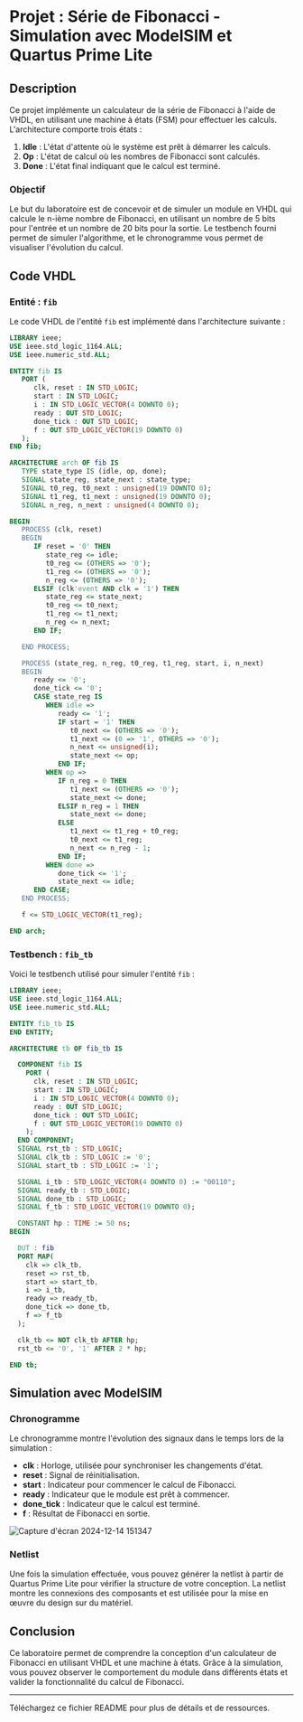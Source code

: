 
# Projet : Série de Fibonacci - Simulation avec ModelSIM et Quartus Prime Lite

## Description

Ce projet implémente un calculateur de la série de Fibonacci à l'aide de VHDL, en utilisant une machine à états (FSM) pour effectuer les calculs. L'architecture comporte trois états :

1. **Idle** : L'état d'attente où le système est prêt à démarrer les calculs.
2. **Op** : L'état de calcul où les nombres de Fibonacci sont calculés.
3. **Done** : L'état final indiquant que le calcul est terminé.

### Objectif
Le but du laboratoire est de concevoir et de simuler un module en VHDL qui calcule le n-ième nombre de Fibonacci, en utilisant un nombre de 5 bits pour l'entrée et un nombre de 20 bits pour la sortie. Le testbench fourni permet de simuler l'algorithme, et le chronogramme vous permet de visualiser l'évolution du calcul.

## Code VHDL

### Entité : `fib`

Le code VHDL de l'entité `fib` est implémenté dans l'architecture suivante :

```vhdl
LIBRARY ieee;
USE ieee.std_logic_1164.ALL;
USE ieee.numeric_std.ALL;

ENTITY fib IS
   PORT (
      clk, reset : IN STD_LOGIC;
      start : IN STD_LOGIC;
      i : IN STD_LOGIC_VECTOR(4 DOWNTO 0);
      ready : OUT STD_LOGIC;
      done_tick : OUT STD_LOGIC;
      f : OUT STD_LOGIC_VECTOR(19 DOWNTO 0)
   );
END fib;

ARCHITECTURE arch OF fib IS
   TYPE state_type IS (idle, op, done);
   SIGNAL state_reg, state_next : state_type;
   SIGNAL t0_reg, t0_next : unsigned(19 DOWNTO 0);
   SIGNAL t1_reg, t1_next : unsigned(19 DOWNTO 0);
   SIGNAL n_reg, n_next : unsigned(4 DOWNTO 0);

BEGIN
   PROCESS (clk, reset)
   BEGIN
      IF reset = '0' THEN
         state_reg <= idle;
         t0_reg <= (OTHERS => '0');
         t1_reg <= (OTHERS => '0');
         n_reg <= (OTHERS => '0');
      ELSIF (clk'event AND clk = '1') THEN
         state_reg <= state_next;
         t0_reg <= t0_next;
         t1_reg <= t1_next;
         n_reg <= n_next;
      END IF;

   END PROCESS;

   PROCESS (state_reg, n_reg, t0_reg, t1_reg, start, i, n_next)
   BEGIN
      ready <= '0';
      done_tick <= '0';
      CASE state_reg IS
         WHEN idle =>
            ready <= '1';
            IF start = '1' THEN
               t0_next <= (OTHERS => '0');
               t1_next <= (0 => '1', OTHERS => '0');
               n_next <= unsigned(i);
               state_next <= op;
            END IF;
         WHEN op =>
            IF n_reg = 0 THEN
               t1_next <= (OTHERS => '0');
               state_next <= done;
            ELSIF n_reg = 1 THEN
               state_next <= done;
            ELSE
               t1_next <= t1_reg + t0_reg;
               t0_next <= t1_reg;
               n_next <= n_reg - 1;
            END IF;
         WHEN done =>
            done_tick <= '1';
            state_next <= idle;
      END CASE;
   END PROCESS;

   f <= STD_LOGIC_VECTOR(t1_reg);

END arch;
```

### Testbench : `fib_tb`

Voici le testbench utilisé pour simuler l'entité `fib` :

```vhdl
LIBRARY ieee;
USE ieee.std_logic_1164.ALL;
USE ieee.numeric_std.ALL;

ENTITY fib_tb IS
END ENTITY;

ARCHITECTURE tb OF fib_tb IS

  COMPONENT fib IS
    PORT (
      clk, reset : IN STD_LOGIC;
      start : IN STD_LOGIC;
      i : IN STD_LOGIC_VECTOR(4 DOWNTO 0);
      ready : OUT STD_LOGIC;
      done_tick : OUT STD_LOGIC;
      f : OUT STD_LOGIC_VECTOR(19 DOWNTO 0)
    );
  END COMPONENT;
  SIGNAL rst_tb : STD_LOGIC;
  SIGNAL clk_tb : STD_LOGIC := '0';
  SIGNAL start_tb : STD_LOGIC := '1';

  SIGNAL i_tb : STD_LOGIC_VECTOR(4 DOWNTO 0) := "00110";
  SIGNAL ready_tb : STD_LOGIC;
  SIGNAL done_tb : STD_LOGIC;
  SIGNAL f_tb : STD_LOGIC_VECTOR(19 DOWNTO 0);

  CONSTANT hp : TIME := 50 ns;
BEGIN

  DUT : fib
  PORT MAP(
    clk => clk_tb,
    reset => rst_tb,
    start => start_tb,
    i => i_tb,
    ready => ready_tb,
    done_tick => done_tb,
    f => f_tb
  );

  clk_tb <= NOT clk_tb AFTER hp;
  rst_tb <= '0', '1' AFTER 2 * hp;

END tb;
```

## Simulation avec ModelSIM

### Chronogramme

Le chronogramme montre l'évolution des signaux dans le temps lors de la simulation :

- **clk** : Horloge, utilisée pour synchroniser les changements d'état.
- **reset** : Signal de réinitialisation.
- **start** : Indicateur pour commencer le calcul de Fibonacci.
- **ready** : Indicateur que le module est prêt à commencer.
- **done_tick** : Indicateur que le calcul est terminé.
- **f** : Résultat de Fibonacci en sortie.

![Capture d'écran 2024-12-14 151347](https://github.com/user-attachments/assets/afb98209-d26d-4c58-b3f9-4b7d1b77612a)


### Netlist

Une fois la simulation effectuée, vous pouvez générer la netlist à partir de Quartus Prime Lite pour vérifier la structure de votre conception. La netlist montre les connexions des composants et est utilisée pour la mise en œuvre du design sur du matériel.

## Conclusion

Ce laboratoire permet de comprendre la conception d'un calculateur de Fibonacci en utilisant VHDL et une machine à états. Grâce à la simulation, vous pouvez observer le comportement du module dans différents états et valider la fonctionnalité du calcul de Fibonacci.

---

Téléchargez ce fichier README pour plus de détails et de ressources.
